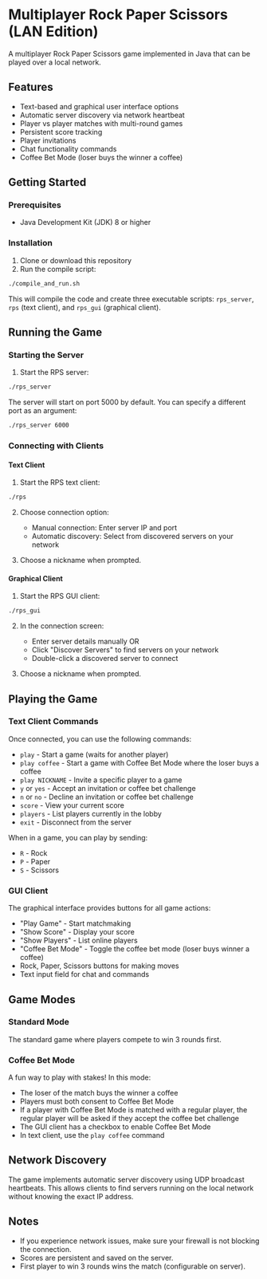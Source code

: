 # Multiplayer Rock Paper Scissors (LAN Edition)

A multiplayer Rock Paper Scissors game implemented in Java that can be played over a local network.

## Features

- Text-based and graphical user interface options
- Automatic server discovery via network heartbeat
- Player vs player matches with multi-round games
- Persistent score tracking
- Player invitations
- Chat functionality commands
- Coffee Bet Mode (loser buys the winner a coffee)

## Getting Started

### Prerequisites

- Java Development Kit (JDK) 8 or higher

### Installation

1. Clone or download this repository
2. Run the compile script:

```sh
./compile_and_run.sh
```

This will compile the code and create three executable scripts: `rps_server`, `rps` (text client), and `rps_gui` (graphical client).

## Running the Game

### Starting the Server

1. Start the RPS server:

```sh
./rps_server
```

The server will start on port 5000 by default. You can specify a different port as an argument:

```sh
./rps_server 6000
```

### Connecting with Clients

#### Text Client

1. Start the RPS text client:

```sh
./rps
```

2. Choose connection option:
   - Manual connection: Enter server IP and port
   - Automatic discovery: Select from discovered servers on your network

3. Choose a nickname when prompted.

#### Graphical Client

1. Start the RPS GUI client:

```sh
./rps_gui
```

2. In the connection screen:
   - Enter server details manually OR
   - Click "Discover Servers" to find servers on your network
   - Double-click a discovered server to connect

3. Choose a nickname when prompted.

## Playing the Game

### Text Client Commands

Once connected, you can use the following commands:

- `play` - Start a game (waits for another player)
- `play coffee` - Start a game with Coffee Bet Mode where the loser buys a coffee
- `play NICKNAME` - Invite a specific player to a game
- `y` or `yes` - Accept an invitation or coffee bet challenge
- `n` or `no` - Decline an invitation or coffee bet challenge
- `score` - View your current score
- `players` - List players currently in the lobby
- `exit` - Disconnect from the server

When in a game, you can play by sending:
- `R` - Rock
- `P` - Paper
- `S` - Scissors

### GUI Client

The graphical interface provides buttons for all game actions:

- "Play Game" - Start matchmaking
- "Show Score" - Display your score
- "Show Players" - List online players
- "Coffee Bet Mode" - Toggle the coffee bet mode (loser buys winner a coffee)
- Rock, Paper, Scissors buttons for making moves
- Text input field for chat and commands

## Game Modes

### Standard Mode
The standard game where players compete to win 3 rounds first.

### Coffee Bet Mode
A fun way to play with stakes! In this mode:
- The loser of the match buys the winner a coffee
- Players must both consent to Coffee Bet Mode
- If a player with Coffee Bet Mode is matched with a regular player, the regular player will be asked if they accept the coffee bet challenge
- The GUI client has a checkbox to enable Coffee Bet Mode
- In text client, use the `play coffee` command

## Network Discovery

The game implements automatic server discovery using UDP broadcast heartbeats. This allows clients to find servers running on the local network without knowing the exact IP address.

## Notes

- If you experience network issues, make sure your firewall is not blocking the connection.
- Scores are persistent and saved on the server.
- First player to win 3 rounds wins the match (configurable on server). 